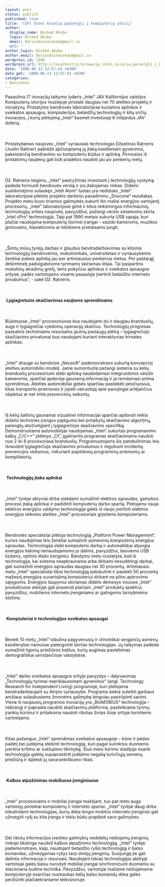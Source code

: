 ```yaml
---
layout: post
status: publish
published: true
title: "(SP) Intel kviečia pažvelgti į kompiuterių ateitį"
author:
  display_name: Wicked Akuba
  login: Wicked Akuba
  email: Dariusbuinauskas@gmail.co
  url: ''
author_login: Wicked Akuba
author_email: Dariusbuinauskas@gmail.co
wordpress_id: 1949
wordpress_url: http://localhost/site/new/sp_intel_kviecia_pazvelgti_i_kompiuteriu_ateiti/
date: '2008-06-13 12:57:43 +0300'
date_gmt: '2008-06-13 12:57:43 +0300'
categories:
- Naujienos
---
```

<p>Pasaulinis IT inovacijų taikymo lyderis „Intel“ JAV Kalifornijos valstijos Kompiuterių istorijos muziejuje pristatė daugiau nei 70 ateities projektų ir iniciatyvų. Pristatytos bendrovės laboratorijose kuriamos aplinkos ir sveikatos apsaugos, kompiuterijos, belaidžių technologijų ir kitų sričių inovacijos, į kurių plėtojimą „Intel“ kasmet investuoja 6 milijardus JAV dolerių.<br />
<br><br />
<br>Pristatydamas naujoves „Intel“ vyriausias technologas Džastinas Ratneris (Justin Rattner) pabrėžė apčiuopiamą jų įtaką kasdieniam gyvenimui, pakeisiančią bendravimo su kompiuteriu būdus ir aplinką. Pirmosios iš pristatomų naujienų gali būti pradėtos naudoti jau po penkerių metų.<br />
<br><br />
<br>Dž. Ratnerio teigimu, „Intel“ pasiryžimas investuoti į technologijų vystymą padeda formuoti bendrovės verslą ir jos įtakojamas rinkas. Didelio susidomėjimo sulaukęs „Intel Atom“ lustas yra nediduko „Intel“ laboratorijose plėtoto projekto darbiniu pavadinimu „Snocone“ rezultatas. Projekto metu buvo tiriamos galimybės sukurti itin mažai energijos vartojantį procesorių. „Intel“ laboratorijose gimė ir kitos reikšmingos informacinių technologijų srities naujovės, pavyzdžiui, pažangi verslo sistemoms skirta „Intel vPro“ technologija. Taip pat 1990 metais sukurta USB sąsaja, kuri plačiai naudojama kompiuterių išorinei įrangai – vaizdo kameroms, muzikos grotuvams, klaviatūroms ar kitokiems prietaisams jungti.<br />
<br><br />
<br>„Šimtų mūsų tyrėjų darbas ir glaudus bendradarbiavimas su kitomis technologijų bendrovėmis, mokslininkais, universitetais ir vyriausybėmis ženkliai pakeis aplinką jau per artimiausius penkerius metus. Per pastarąjį dešimtmetį padvigubinome tyrimams skiriamas lėšas. Tai paspartins mokslinių atradimų greitį, lems pokyčius aplinkos ir sveikatos apsaugos srityse, padės vartotojams visame pasaulyje įvertinti belaidžio interneto privalumus“, - sakė Dž. Ratneris.<br />
<br><br />
<br> <b>Lygiagretusis skaičiavimas naujiems sprendimams</b><br />
<br><br />
<br>Būsimuose „Intel“ procesoriuose bus naudojami du ir daugiau branduolių, augs ir lygiagrečiai vykdomų operacijų skaičius. Technologijų progresas paskatins techniniams resursams jautrių paslaugų plėtrą – lygiagrečiojo skaičiavimo privalumai bus naudojami kuriant interaktyvias trimates aplinkas.<br />
<br><br />
<br>„Intel“ drauge su bendrove „Neusoft“ pademonstravo sukurtą koncepcinį ateities automobilio modelį. Jame sumontuota pažangi sistema su kelių branduolių procesoriumi stebi aplinką naudodamasi integruotomis vaizdo kameromis, sparčiai apdoroja gaunamą informaciją ir ja remdamasi priima sprendimus. Ateities automobiliai gebės sparčiau pastebėti pėsčiuosius,  kitas transporto priemones ir įspėti vairuotoją apie pavojingai artėjančius objektus ar net imtis prevencinių veiksmų.<br />
<br><br />
<br>Iš kelių šaltinių gaunamai vizualinei informacijai sparčiai apdoroti reikia didelio techninės įrangos pajėgumo bei pritaikytų skaičiavimo algoritmų, parengtų atsižvelgiant į lygiagrečiojo skaičiavimo specifiką. Demonstruotame automobilyje naudojamas „Intel“ sukurtas programavimo kalbų „C/C++” plėtinys „Ct”, įgalinantis programas skaičiavimams naudoti nuo 2 iki 8 procesoriaus branduolių. Programuotojams šis patobulinimas leis išnaudoti lygiagrečiojo skaičiavimo privalumus ir reguliuoti incidentų prevencijos veiksmus, nekuriant papildomų programinių priemonių ar kompiliatorių.<br />
<br><br />
<br> <b>Technologijų įtaka aplinkai</b><br />
<br><br />
<br>„Intel“ tyrėjai aktyviai dirba siekdami sumažinti elektros sąnaudas, gamybos proceso įtaką aplinkai ir padidinti kompiuterių darbo spartą. Plėtojama nauja elektros energijos valdymo technologija galės iš naujo įvertinti elektros energijos reikmes ateities „Intel“ procesoriais grįstiems kompiuteriams.<br />
<br><br />
<br>Bendrovės specialistai plėtoja technologiją „Platform Power Management“, kurios naudojimas leis ženkliai sumažinti asmeninių kompiuterių energijos sąnaudas. Technologija stebi kompiuterio darbą ir automatiškai atjungia energijos tiekimą nenaudojamoms jo dalims, pavyzdžiui, laisviems USB lizdams, optinio disko įrenginiui. Bandymu metu nustatyta, kad ši technologija, kai sistema neapkraunama arba dirbami nesudėtingi darbai, gali sumažinti energijos sąnaudas daugiau nei 30 procentų. Artimiausiu metu „Intel“ specialistai tikisi technologiją patobulinti ir pasiekti 50 procentų mažesnį energijos suvartojimą kompiuteriui dirbant ne pilno apkrovimo sąlygomis. Energijos taupymui skiriamas didelis dėmesys visuose „Intel“ produktuose ateityje gali praversti plačiam „Intel“ produktų spektrui, pavyzdžiui, mobiliems interneto įrenginiams ar galingoms tarnybinėms stotims.<br />
<br><br />
<br> <b>Kompiuteriai ir technologijos sveikatos apsaugai</b><br />
<br><br />
<br>Beveik 10 metų „Intel“ tobulina pagyvenusių ir chroniškai sergančių asmenų kasdienybei namuose palengvinti skirtas technologijas. Jų taikymas padeda sumažinti ligonių priežiūros kaštus, kurių augimas pastebimas demografiškai senstančiose valstybėse.<br />
<br><br />
<br>„Intel“ darbo sveikatos apsaugos srityje pavyzdys – dalyvavimas „Technologijų tyrimai nepriklausomam gyvenimui“ (angl. Technology Research for Independent Living) programoje, kuri plėtojama bendradarbiaujant su Airijos vyriausybe. Programa siekia suteikti garbaus amžiaus sulaukusiems žmonėms galimybę lengviau pasirūpinti savimi. Viena iš naujausių programos inovacijų yra „BioMOBIUS“ technologija – nebrangi ir paprasta naudoti skaičiavimų platforma, pasitelkiama tyrimų įrankių kūrimui ir pritaikoma naudoti ribotas žinias šioje srityje turintiems vartotojams.<br />
<br><br />
<br>Kitas pažangus „Intel“ sprendimas sveikatos apsaugoje – kūno ir pėdos padėtį bei judėjimą stebinti technologija, kuri pagal surinktus duomenis įvertina kritimo ar suklupimo tikimybę. Šiuo metu kūrimo stadijoje esanti technologija galėtų supaprastinti judėjimo negalią turinčiųjų asmenų priežiūrą ir išplėsti jų savarankiškumo ribas.<br />
<br><br />
<br> <b>Kalbos atpažinimas mobiliuose įrenginiuose</b><br />
<br><br />
<br>„Intel“ procesoriams ir mobiliai įrangai mažėjant, tuo pat metu auga vartotojų poreikiai kompiuterių ir interneto spartai. „Intel“ tyrėjai daug dirba tobulindami technologijas, kurių dėka lengvi mobilūs interneto įrenginiai gali užmegzti ryšį su kita įranga ir tokiu būdu praplėsti savo galimybes.<br />
<br><br />
<br>Dėl ribotų informacijos įvesties galimybių nedidelių nešiojamų įrenginių rinkoje tikslinga naudoti kalbos atpažinimo technologiją. „Intel“ tyrėjai pademonstravo, kaip, naudojant belaidžio ryšio technologiją ir balso komandas, užmezgamas ryšys tarp dviejų įrenginių. Susijungę jie gali dalintis informacija ir resursais. Naudojant tokias technologijas ateityje vartotojai galės balsu nurodyti mobiliai įrangai sinchronizuoti duomenis su stacionaria buitine technika. Pavyzdžiui, vartotojai mažame nešiojamame kompiuteryje esančias nuotraukas kelių balso komandų dėka galės peržiūrėti plačiaekraniame televizoriuje.<br />
<br><br />
<br><br />
<br><br />
<br></p>
